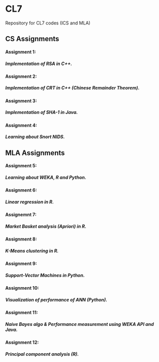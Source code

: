 # CL7
Repository for CL7 codes (ICS and MLA)

## CS Assignments
#### Assignment 1: 
##### Implementation of RSA in C++.

#### Assignment 2:
##### Implementation of CRT in C++ (Chinese Remainder Theorem).

#### Assignment 3:
##### Implementation of SHA-1 in Java.

#### Assignment 4:
##### Learning about Snort NIDS.

## MLA Assignments
#### Assignment 5:
##### Learning about WEKA, R and Python.

#### Assignment 6:
##### Linear regression in R.

#### Assignemnt 7:
##### Market Basket analysis (Apriori) in R.

#### Assignment 8:
##### K-Means clustering in R.

#### Assignment 9:
##### Support-Vector Machines in Python.

#### Assignment 10:
##### Visualization of performance of ANN (Python).

#### Assignment 11:
##### Naive Bayes algo & Performance measurement using WEKA API and Java.

#### Assignment 12:
##### Principal component analysis (R).